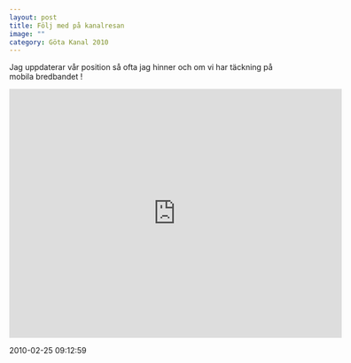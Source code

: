 ```yaml
---
layout: post
title: Följ med på kanalresan
image: ""
category: Göta Kanal 2010
---
```

Jag uppdaterar vår position så ofta jag hinner och om vi har täckning på mobila bredbandet !
<iframe src="https://www.google.com/maps/embed?pb=!1m18!1m12!1m3!1d1183700.693832512!2d13.845531761427845!3d58.449966601522114!2m3!1f0!2f0!3f0!3m2!1i1024!2i768!4f13.1!3m3!1m2!1s0x0%3A0x432ee38a6dd0c35b!2zNTfCsDMwJzAwLjAiTiAxM8KwNDQnMjguOSJF!5e1!3m2!1ssv!2sse!4v1659179868910!5m2!1ssv!2sse" width="600" height="450" style="border:0;" allowfullscreen="" loading="lazy" referrerpolicy="no-referrer-when-downgrade"></iframe>

2010-02-25 09:12:59